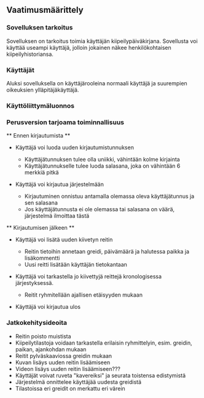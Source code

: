 ## Vaatimusmäärittely

### Sovelluksen tarkoitus

Sovelluksen on tarkoitus toimia käyttäjän kiipeilypäiväkirjana. Sovellusta voi käyttää useampi käyttäjä, jolloin jokainen näkee henkilökohtaisen kiipeilyhistoriansa.

### Käyttäjät

Aluksi sovelluksella on käyttäjärooleina normaali käyttäjä ja suurempien oikeuksien ylläpitäjäkäyttäjä.

### Käyttöliittymäluonnos

### Perusversion tarjoama toiminnallisuus

** Ennen kirjautumista **

* Käyttäjä voi luoda uuden kirjautumistunnuksen
	* Käyttäjätunnuksen tulee olla uniikki, vähintään kolme kirjainta
	* Käyttäjätunnukselle tulee luoda salasana, joka on vähintään 6 merkkiä pitkä

* Käyttäjä voi kirjautua järjestelmään
	* Kirjautuminen onnistuu antamalla olemassa oleva käyttäjätunnus ja sen salasana
	* Jos käyttäjätunnusta ei ole olemassa tai salasana on väärä, järjestelmä ilmoittaa tästä

** Kirjautumisen jälkeen **

* Käyttäjä voi lisätä uuden kiivetyn reitin
	* Reitin tietoihin annetaan greidi, päivämäärä ja halutessa paikka ja lisäkommentti
	* Uusi reitti lisätään käyttäjän tietokantaan

* Käyttäjä voi tarkastella jo kiivettyjä reittejä kronologisessa järjestyksessä.
	* Reitit ryhmitellään ajallisen etäisyyden mukaan

* Käyttäjä voi kirjautua ulos


### Jatkokehitysideoita

* Reitin poisto muistista
* Kiipeilytilastoja voidaan tarkastella erilaisin ryhmittelyin, esim. greidin, paikan, ajankohdan mukaan
* Reitit pylväskaaviossa greidin mukaan
* Kuvan lisäys uuden reitin lisäämiseen
* Videon lisäys uuden reitin lisäämiseen???
* Käyttäjät voivat ruveta "kavereiksi" ja seurata toistensa edistymistä
* Järjestelmä onnittelee käyttäjää uudesta greidistä
* Tilastoissa eri greidit on merkattu eri värein
